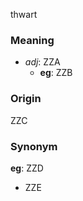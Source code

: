 thwart
### Meaning
+ _adj_: ZZA
    + __eg__: ZZB

### Origin

ZZC

### Synonym

__eg__: ZZD

+ ZZE


